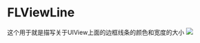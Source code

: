 # FLViewLine
这个用于就是描写关于UIView上面的边框线条的颜色和宽度的大小
![](https://ipv4.google.com/sorry/image?id=2655030866338788936&q=CGMSBC10DNoY_KDltgUiGQDxp4NLTHY35ElwBbVeYGmesAn0cl2gnCc&hl=zh-CN)

